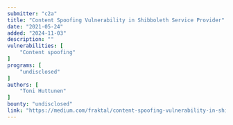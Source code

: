 ```yaml
---
submitter: "c2a"
title: "Content Spoofing Vulnerability in Shibboleth Service Provider"
date: "2021-05-24"
added: "2024-11-03"
description: ""
vulnerabilities: [
    "Content spoofing"
]
programs: [
    "undisclosed"
]
authors: [
    "Toni Huttunen"
]
bounty: "undisclosed"
link: "https://medium.com/fraktal/content-spoofing-vulnerability-in-shibboleth-service-provider-a6619404eaf1"
---
```




